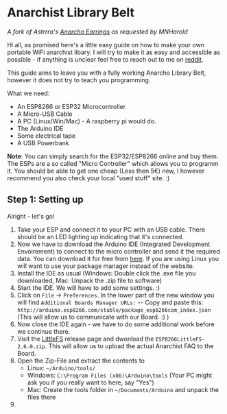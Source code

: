 # Anarchist Library Belt

*A fork of Astrrra's [Anarcho Earrings](https://github.com/Astrrra/AnarchoEarrings) as requested by MNHarold*

Hi all, as promised here's a little easy guide on how to make your own portable WiFi anarchist libary. I will try to make it as easy and accessible as possible - if anything is unclear feel free to reach out to me on [reddit](https://www.reddit.com/user/aruffj_).

This guide aims to leave you with a fully working Anarcho Library Belt, however it does not try to teach you programming. 

What we need:
* An ESP8266 or ESP32 Microcontroller
* A Micro-USB Cable
* A PC (Linux/Win/Mac) - A raspberry pi would do. 
* The Arduino IDE
* Some electrical tape
* A USB Powerbank

**Note**: You can simply search for the ESP32/ESP8266 online and buy them. The ESPs are a so called "Micro Controller" which allows you to programm it. You should be able to get one cheap (Less then 5€) new, I however recommend you also check your local "used stuff" site. :)

## Step 1: Setting up

Alright - let's go!

1. Take your ESP and connect it to your PC with an USB cable. There should be an LED lighting up indicating that it's connected.
1. Now we have to download the Arduino IDE (Integrated Development Envoirement) to connect to the micro controller and send it the required data. You can download it for free from [here](https://www.arduino.cc/en/software). If you are using Linux you will want to use your package manager instead of the website.
1. Install the IDE as usual (Windows: Double click the .exe file you downloaded, Mac: Unpack the .zip file to software)
1. Start the IDE. We will have to add some settings. :)
1. Click on `File` -> `Preferences`. In the lower part of the new window you will find `Additional Boards Manager URLs:` -- Copy and paste this: `http://arduino.esp8266.com/stable/package_esp8266com_index.json` (This will allow us to communicate with our Board. :) )
1. Now close the IDE again - we have to do some additional work before we continue there.
1. Visit the [LittleFS](https://github.com/earlephilhower/arduino-esp8266littlefs-plugin/releases) release page and dwonload the `ESP8266LittleFS-2.6.0.zip`. This will allow us to upload the actual Anarchist FAQ to the Board.
1. Open the Zip-File and extract the contents to
    * Linux: `~/Arduino/tools/`
	* Windows: `C:\Program Files (x86)\Arduino\tools` (Your PC might ask you if you really want to here, say "Yes")
	* Mac: Create the tools folder in `~/Documents/Arduino` and unpack the files there
1. 
